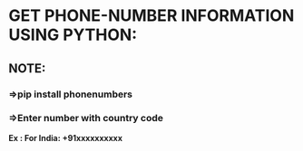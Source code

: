 # GET PHONE-NUMBER INFORMATION USING PYTHON:
## NOTE:
### =>pip install phonenumbers
### =>Enter number with country code
**Ex : For India: +91xxxxxxxxxx**
